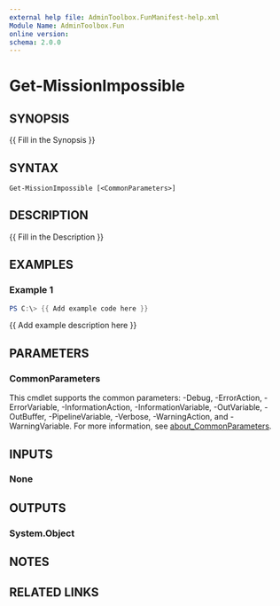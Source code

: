 ```yaml
---
external help file: AdminToolbox.FunManifest-help.xml
Module Name: AdminToolbox.Fun
online version:
schema: 2.0.0
---
```


# Get-MissionImpossible

## SYNOPSIS
{{ Fill in the Synopsis }}

## SYNTAX

```
Get-MissionImpossible [<CommonParameters>]
```

## DESCRIPTION
{{ Fill in the Description }}

## EXAMPLES

### Example 1
```powershell
PS C:\> {{ Add example code here }}
```

{{ Add example description here }}

## PARAMETERS

### CommonParameters
This cmdlet supports the common parameters: -Debug, -ErrorAction, -ErrorVariable, -InformationAction, -InformationVariable, -OutVariable, -OutBuffer, -PipelineVariable, -Verbose, -WarningAction, and -WarningVariable. For more information, see [about_CommonParameters](http://go.microsoft.com/fwlink/?LinkID=113216).

## INPUTS

### None

## OUTPUTS

### System.Object
## NOTES

## RELATED LINKS
